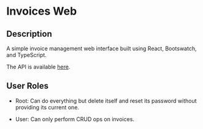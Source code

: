 # Invoices Web

## Description

A simple invoice management web interface built using React, Bootswatch, and TypeScript.

The API is available [here](https://github.com/agent-indigo/invoices-api-js).

## User Roles

- Root: Can do everything but delete itself and reset its password without providing its current one.

- User: Can only perform CRUD ops on invoices.
